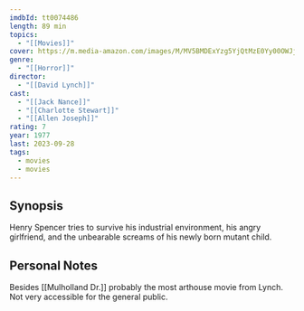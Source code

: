 ```yaml
---
imdbId: tt0074486
length: 89 min
topics:
  - "[[Movies]]"
cover: https://m.media-amazon.com/images/M/MV5BMDExYzg5YjQtMzE0Yy00OWJjLThiZTctMWI5MzhjM2RmNjA4L2ltYWdlXkEyXkFqcGdeQXVyNTAyODkwOQ@@._V1_SX300.jpg
genre:
  - "[[Horror]]"
director:
  - "[[David Lynch]]"
cast:
  - "[[Jack Nance]]"
  - "[[Charlotte Stewart]]"
  - "[[Allen Joseph]]"
rating: 7
year: 1977
last: 2023-09-28
tags:
  - movies
  - movies
---
```

## Synopsis

Henry Spencer tries to survive his industrial environment, his angry girlfriend, and the unbearable screams of his newly born mutant child.

## Personal Notes

Besides [[Mulholland Dr.]] probably the most arthouse movie from Lynch. Not very accessible for the general public.


